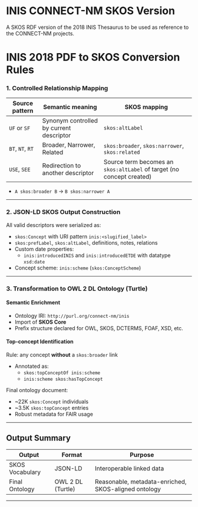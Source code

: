 # INIS CONNECT-NM SKOS Version
A SKOS RDF version of the 2018 INIS Thesaurus to be used as reference to the CONNECT-NM projects.



# INIS 2018 PDF to SKOS Conversion Rules

### 1. Controlled Relationship Mapping

| Source pattern   | Semantic meaning                         | SKOS mapping                                                 |
| ---------------- | ---------------------------------------- | ------------------------------------------------------------ |
| `UF` or `SF`     | Synonym controlled by current descriptor | `skos:altLabel`                                              |
| `BT`, `NT`, `RT` | Broader, Narrower, Related               | `skos:broader`, `skos:narrower`, `skos:related`              |
| `USE`, `SEE`     | Redirection to another descriptor        | Source term becomes an `skos:altLabel` of target (no concept created) |

- `A skos:broader B` → `B skos:narrower A`

------

### 2. JSON-LD SKOS Output Construction

All valid descriptors were serialized as:

- `skos:Concept` with URI pattern `inis:<slugified_label>`
- `skos:prefLabel`, `skos:altLabel`, definitions, notes, relations
- Custom date properties:
  - `inis:introducedINIS` and `inis:introducedETDE` with datatype `xsd:date`
- Concept scheme: `inis:scheme` (`skos:ConceptScheme`)

------

### 3. Transformation to OWL 2 DL Ontology (Turtle)

#### Semantic Enrichment

- Ontology IRI: `http://purl.org/connect-nm/inis`
- Import of **SKOS Core**
- Prefix structure declared for OWL, SKOS, DCTERMS, FOAF, XSD, etc.

#### Top-concept Identification

Rule: any concept **without** a `skos:broader` link

- Annotated as:
  - `skos:topConceptOf inis:scheme`
  - `inis:scheme skos:hasTopConcept`

Final ontology document:
- ~22K `skos:Concept` individuals
- ~3.5K `skos:topConcept` entries
- Robust metadata for FAIR usage

------

## Output Summary

| Output           | Format                       | Purpose                                              |
| ---------------- | ---------------------------- | ---------------------------------------------------- |
| SKOS Vocabulary  | JSON-LD                      | Interoperable linked data                            |
| Final Ontology   | OWL 2 DL (Turtle)            | Reasonable, metadata-enriched, SKOS-aligned ontology |

------

